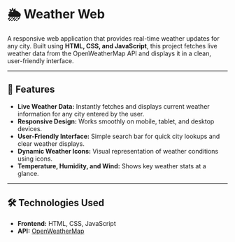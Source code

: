 # 🌦️ Weather Web

A responsive web application that provides real-time weather updates for any city. Built using **HTML, CSS, and JavaScript**, this project fetches live weather data from the OpenWeatherMap API and displays it in a clean, user-friendly interface.

---

## 🚀 Features

- **Live Weather Data:** Instantly fetches and displays current weather information for any city entered by the user.
- **Responsive Design:** Works smoothly on mobile, tablet, and desktop devices.
- **User-Friendly Interface:** Simple search bar for quick city lookups and clear weather displays.
- **Dynamic Weather Icons:** Visual representation of weather conditions using icons.
- **Temperature, Humidity, and Wind:** Shows key weather stats at a glance.

---

## 🛠️ Technologies Used

- **Frontend:** HTML, CSS, JavaScript
- **API:** [OpenWeatherMap](https://openweathermap.org/api)
